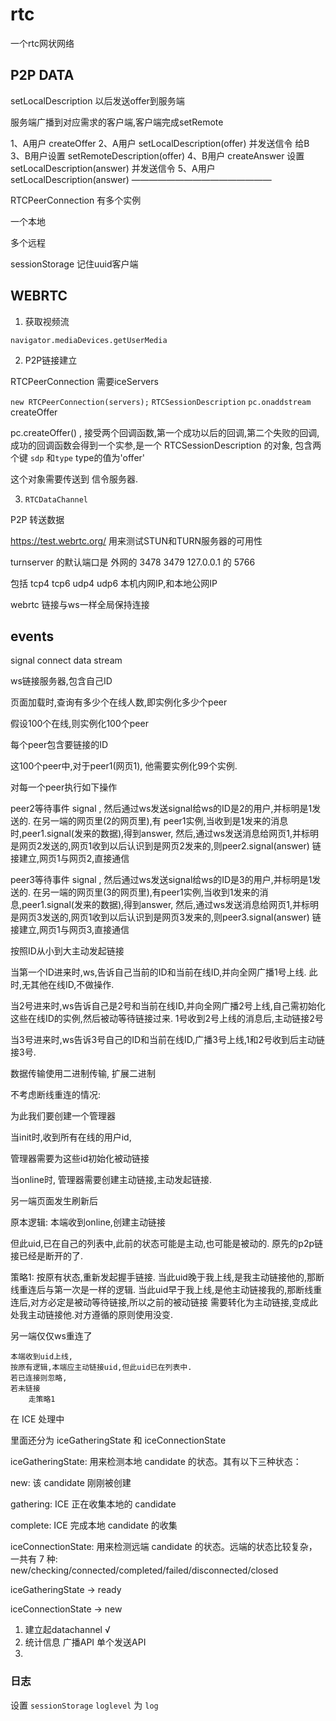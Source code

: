 # rtc

一个rtc网状网络




## P2P DATA 


setLocalDescription 以后发送offer到服务端

服务端广播到对应需求的客户端,客户端完成setRemote

1、A用户 createOffer
2、A用户 setLocalDescription(offer) 并发送信令 给B
3、B用户设置 setRemoteDescription(offer)
4、B用户 createAnswer 设置 setLocalDescription(answer) 并发送信令
5、A用户 setLocalDescription(answer)
————————————————

RTCPeerConnection 有多个实例

一个本地

多个远程


sessionStorage 记住uuid客户端



## WEBRTC

1. 获取视频流

`navigator.mediaDevices.getUserMedia`


2. P2P链接建立

RTCPeerConnection 需要iceServers

`new RTCPeerConnection(servers);`  `RTCSessionDescription`  `pc.onaddstream`  createOffer


pc.createOffer() , 接受两个回调函数,第一个成功以后的回调,第二个失败的回调, 成功的回调函数会得到一个实参,是一个 RTCSessionDescription 的对象, 包含两个键 `sdp` 和`type` type的值为'offer'

这个对象需要传送到 信令服务器.



3. `RTCDataChannel`

P2P 转送数据


https://test.webrtc.org/ 用来测试STUN和TURN服务器的可用性


turnserver 的默认端口是 外网的  3478 3479  127.0.0.1 的 5766

包括 tcp4 tcp6 udp4 udp6 本机内网IP,和本地公网IP





webrtc 链接与ws一样全局保持连接


## events

signal
connect
data
stream



ws链接服务器,包含自己ID

页面加载时,查询有多少个在线人数,即实例化多少个peer

假设100个在线,则实例化100个peer

每个peer包含要链接的ID

这100个peer中,对于peer1(网页1), 他需要实例化99个实例.

对每一个peer执行如下操作

peer2等待事件 signal , 然后通过ws发送signal给ws的ID是2的用户,并标明是1发送的.
在另一端的网页里(2的网页里),有 peer1实例,当收到是1发来的消息时,peer1.signal(发来的数据),得到answer,
然后,通过ws发送消息给网页1,并标明是网页2发送的,网页1收到以后认识到是网页2发来的,则peer2.signal(answer)
链接建立,网页1与网页2,直接通信

peer3等待事件 signal , 然后通过ws发送signal给ws的ID是3的用户,并标明是1发送的.
在另一端的网页里(3的网页里),有peer1实例,当收到1发来的消息,peer1.signal(发来的数据),得到answer,
然后,通过ws发送消息给网页1,并标明是网页3发送的,网页1收到以后认识到是网页3发来的,则peer3.signal(answer)
链接建立,网页1与网页3,直接通信

按照ID从小到大主动发起链接

当第一个ID进来时,ws,告诉自己当前的ID和当前在线ID,并向全网广播1号上线.
此时,无其他在线ID,不做操作.

当2号进来时,ws告诉自己是2号和当前在线ID,并向全网广播2号上线,自己需初始化这些在线ID的实例,然后被动等待链接过来.
1号收到2号上线的消息后,主动链接2号

当3号进来时,ws告诉3号自己的ID和当前在线ID,广播3号上线,1和2号收到后主动链接3号.

数据传输使用二进制传输, 扩展二进制


不考虑断线重连的情况:

为此我们要创建一个管理器

当init时,收到所有在线的用户id,

管理器需要为这些id初始化被动链接

当online时,
管理器需要创建主动链接,主动发起链接.


另一端页面发生刷新后

原本逻辑: 本端收到online,创建主动链接

但此uid,已在自己的列表中,此前的状态可能是主动,也可能是被动的. 原先的p2p链接已经是断开的了.

策略1:
    按原有状态,重新发起握手链接.
        当此uid晚于我上线,是我主动链接他的,那断线重连后与第一次是一样的逻辑.
        当此uid早于我上线,是他主动链接我的,那断线重连后,对方必定是被动等待链接,所以之前的被动链接
        需要转化为主动链接,变成此处我主动链接他.对方遵循的原则使用没变.


另一端仅仅ws重连了

    本端收到uid上线,
    按原有逻辑,本端应主动链接uid,但此uid已在列表中.
    若已连接则忽略,
    若未链接
        走策略1


在 ICE 处理中

里面还分为 iceGatheringState 和 iceConnectionState

iceGatheringState: 用来检测本地 candidate 的状态。其有以下三种状态：

new: 该 candidate 刚刚被创建

gathering: ICE 正在收集本地的 candidate

complete: ICE 完成本地 candidate 的收集

iceConnectionState: 用来检测远端 candidate 的状态。远端的状态比较复杂，一共有 7 种: new/checking/connected/completed/failed/disconnected/closed



iceGatheringState -> ready 

iceConnectionState -> new 




1. 建立起datachannel √
2. 统计信息
    广播API
    单个发送API
3. 


### 日志 

设置 `sessionStorage`  `loglevel` 为 `log`




